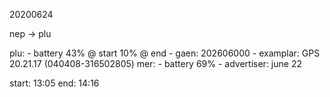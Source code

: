 
20200624

nep -> plu

plu:
    - battery 43% @ start 10% @ end
    - gaen: 202606000
    - examplar: GPS 20.21.17 (040408-316502805)
mer:
    - battery 69%
    - advertiser: june 22

start: 13:05
end: 14:16 


